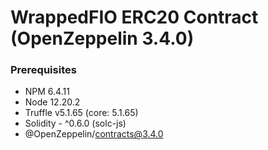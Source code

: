 # WrappedFIO ERC20 Contract (OpenZeppelin 3.4.0)

### Prerequisites 
- NPM 6.4.11
- Node 12.20.2
- Truffle v5.1.65 (core: 5.1.65)
- Solidity - ^0.6.0 (solc-js)
- @OpenZeppelin/contracts@3.4.0
